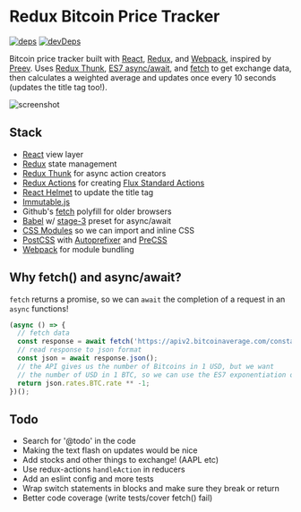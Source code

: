 # Redux Bitcoin Price Tracker

<a href="https://david-dm.org/nathanhleung/redux-bitcoin-price">![deps](https://david-dm.org/nathanhleung/redux-bitcoin-price/status.svg)</a>
<a href="https://david-dm.org/nathanhleung/redux-bitcoin-price?type=dev">![devDeps](https://david-dm.org/nathanhleung/redux-bitcoin-price/dev-status.svg)</a>

Bitcoin price tracker built with [React](https://facebook.github.io/react/), [Redux](http://redux.js.org/), and [Webpack](https://webpack.github.io/), inspired by [Preev](http://preev.com/). Uses [Redux Thunk](https://github.com/gaearon/redux-thunk), [ES7 async/await](https://ponyfoo.com/articles/understanding-javascript-async-await), and [fetch](https://github.com/github/fetch) to get exchange data, then calculates a weighted average and updates once every 10 seconds (updates the title tag too!).

![screenshot](https://i.imgur.com/XMz6rHj.png)

## Stack

- [React](https://facebook.github.io/react/) view layer
- [Redux](http://redux.js.org/) state management
- [Redux Thunk](https://github.com/gaearon/redux-thunk) for async action creators
- [Redux Actions](https://github.com/acdlite/redux-actions) for creating [Flux Standard Actions](https://github.com/acdlite/flux-standard-action)
- [React Helmet](https://github.com/nfl/react-helmet) to update the title tag
- [Immutable.js](https://facebook.github.io/immutable-js/)
- Github's [fetch](https://github.com/github/fetch) polyfill for older browsers
- [Babel](https://babeljs.io/) w/ [stage-3](https://babeljs.io/docs/plugins/preset-stage-3/) preset for async/await
- [CSS Modules](https://github.com/css-modules/css-modules) so we can import and inline CSS
- [PostCSS](http://postcss.org/) with [Autoprefixer](https://github.com/postcss/autoprefixer) and [PreCSS](https://jonathantneal.github.io/precss/)
- [Webpack](https://webpack.github.io/) for module bundling

## Why fetch() and async/await?

`fetch` returns a promise, so we can `await` the completion of a request in an `async` functions!

```js
(async () => {
  // fetch data
  const response = await fetch('https://apiv2.bitcoinaverage.com/constants/exchangerates/global');
  // read response to json format
  const json = await response.json();
  // the API gives us the number of Bitcoins in 1 USD, but we want
  // the number of USD in 1 BTC, so we can use the ES7 exponentiation operator
  return json.rates.BTC.rate ** -1;
})();
```

## Todo
- Search for '@todo' in the code
- Making the text flash on updates would be nice
- Add stocks and other things to exchange! (AAPL etc)
- Use redux-actions `handleAction` in reducers
- Add an eslint config and more tests
- Wrap switch statements in blocks and make sure they break or return
- Better code coverage (write tests/cover fetch() fail)
